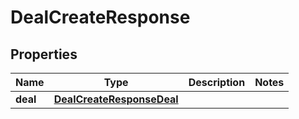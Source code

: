 

# DealCreateResponse


## Properties

Name | Type | Description | Notes
------------ | ------------- | ------------- | -------------
**deal** | [**DealCreateResponseDeal**](DealCreateResponseDeal.md) |  | 



